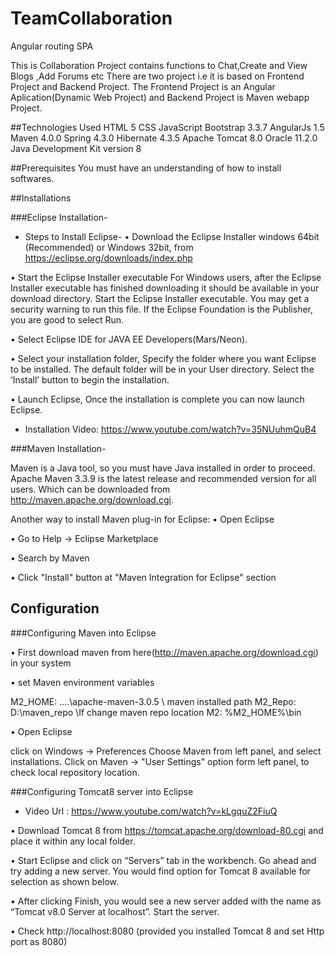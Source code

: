 # TeamCollaboration
Angular routing SPA

This is Collaboration Project contains functions to  Chat,Create and View Blogs ,Add Forums  etc 
There are two project i.e it is based on Frontend Project and Backend Project.
The Frontend Project is an Angular Aplication(Dynamic Web Project) and Backend Project is Maven webapp Project.


##Technologies Used
HTML 5
CSS
JavaScript
Bootstrap 3.3.7
AngularJs 1.5
Maven 4.0.0
Spring 4.3.0
Hibernate 4.3.5
Apache Tomcat 8.0
Oracle 11.2.0
Java Development Kit version 8

##Prerequisites
You must have an understanding of how to install softwares. 

##Installations

###Eclipse Installation-
* Steps to Install Eclipse-
•	Download the Eclipse Installer windows 64bit (Recommended) or Windows 32bit, from https://eclipse.org/downloads/index.php

•	Start the Eclipse Installer executable For Windows users, after the Eclipse Installer executable has finished downloading it should be available in your download directory. Start the Eclipse Installer executable. You may get a security warning to run this file. If the Eclipse Foundation is the Publisher, you are good to select Run.

•	Select Eclipse IDE for JAVA EE Developers(Mars/Neon).
 
•	Select your installation folder, Specify the folder where you want Eclipse to be installed. The default folder will be in your User directory. Select the ‘Install’ button to begin the installation.

•	Launch Eclipse, Once the installation is complete you can now launch Eclipse.   

* Installation Video: https://www.youtube.com/watch?v=35NUuhmQuB4

###Maven Installation-

Maven is a Java tool, so you must have Java installed in order to proceed.
Apache Maven 3.3.9 is the latest release and recommended version for all users.
Which can be downloaded from http://maven.apache.org/download.cgi.

Another way to install Maven plug-in for Eclipse:
•	Open Eclipse

•	Go to Help -> Eclipse Marketplace

•	Search by Maven

•	Click "Install" button at "Maven Integration for Eclipse" section

## Configuration
###Configuring Maven into Eclipse

•	First download maven from here(http://maven.apache.org/download.cgi) in your system

•	set Maven environment variables

M2_HOME: ....\apache-maven-3.0.5 \ maven installed path
M2_Repo: D:\maven_repo \If change maven repo location
M2: %M2_HOME%\bin

•	Open Eclipse 

click on Windows -> Preferences
Choose Maven from left panel, and select installations.
Click on Maven -> "User Settings" option form left panel, to check local repository location.

###Configuring Tomcat8 server into Eclipse

* Video Url : https://www.youtube.com/watch?v=kLgquZ2FiuQ

•		Download Tomcat 8 from https://tomcat.apache.org/download-80.cgi and place it within any local folder.

•		Start Eclipse and click on “Servers” tab in the workbench. Go ahead and try adding a new server. You would find option for Tomcat 8 available for selection as shown below.

•		After clicking Finish, you would see a new server added with the name as “Tomcat v8.0 Server at localhost”. Start the server.

•		Check http://localhost:8080 (provided you installed Tomcat 8 and set Http port as 8080)






